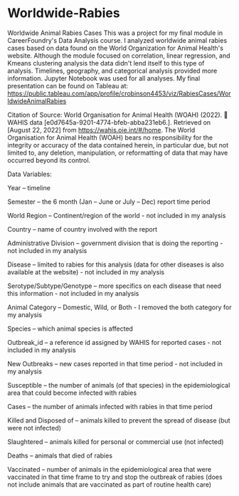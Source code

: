 # Worldwide-Rabies
Worldwide Animal Rabies Cases
This was a project for my final module in CareerFoundry's Data Analysis course.  I analyzed worldwide animal rabies cases based on data found on the World Organization for Animal Health's website.  Although the module focused on correlation, linear regression, and Kmeans clustering analysis the data didn't lend itself to this type of analysis.  Timelines, geography, and categorical analysis provided more information.  Jupyter Notebook was used for all analyses.
My final presentation can be found on Tableau at: https://public.tableau.com/app/profile/crobinson4453/viz/RabiesCases/WorldwideAnimalRabies

Citation of Source: World Organisation for Animal Health (WOAH) (2022).  WAHIS data [e0d7645a-9201-4774-bfeb-abba231eb6.]. Retrieved on [August 22, 2022] from https://wahis.oie.int/#/home. The World     Organisation for Animal Health (WOAH) bears no responsibility for the integrity or accuracy of     the data contained herein, in particular due, but not limited to, any deletion, manipulation, or reformatting of data that may have occurred beyond its control. 

Data Variables:

Year – timeline

Semester – the 6 month (Jan – June or July – Dec) report time period

World Region – Continent/region of the world - not included in my analysis

Country – name of country involved with the report

Administrative Division – government division that is doing the reporting - not included in my analysis

Disease – limited to rabies for this analysis (data for other diseases is also available at the website) - not included in my analysis

Serotype/Subtype/Genotype – more specifics on each disease that need this information - not included in my analysis

Animal Category – Domestic, Wild, or Both - I removed the both category for my analysis

Species – which animal species is affected

Outbreak_id – a reference id assigned by WAHIS for reported cases - not included in my analysis

New Outbreaks – new cases reported in that time period - not included in my analysis

Susceptible – the number of animals (of that species) in the epidemiological area that could become infected with rabies

Cases – the number of animals infected with rabies in that time period

Killed and Disposed of – animals killed to prevent the spread of disease (but were not infected)

Slaughtered – animals killed for personal or commercial use (not infected)

Deaths – animals that died of rabies

Vaccinated – number of animals in the epidemiological area that were vaccinated in that time frame to try and stop the outbreak of rabies (does not include animals that are vaccinated as part of routine health care)

